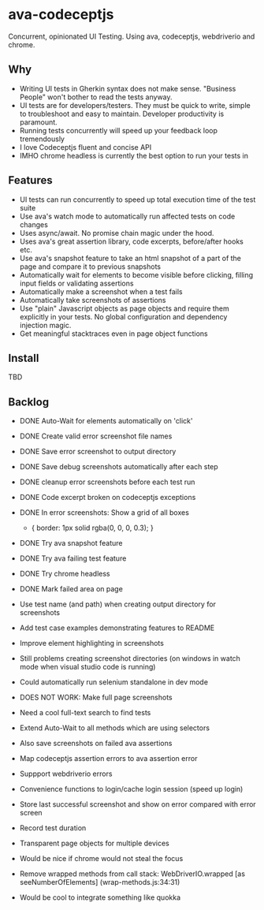 ava-codeceptjs
==============

Concurrent, opinionated UI Testing. Using ava, codeceptjs, webdriverio and chrome. 

## Why

- Writing UI tests in Gherkin syntax does not make sense. "Business People" won't bother to read the tests anyway.
- UI tests are for developers/testers. They must be quick to write, simple to troubleshoot and easy to maintain. Developer productivity is paramount.
- Running tests concurrently will speed up your feedback loop tremendously
- I love Codeceptjs fluent and concise API
- IMHO chrome headless is currently the best option to run your tests in

## Features

- UI tests can run concurrently to speed up total execution time of the test suite
- Use ava's watch mode to automatically run affected tests on code changes
- Uses async/await. No promise chain magic under the hood.
- Uses ava's great assertion library, code excerpts, before/after hooks etc.
- Use ava's snapshot feature to take an html snapshot of a part of the page and compare it to previous snapshots
- Automatically wait for elements to become visible before clicking, filling input fields or validating assertions
- Automatically make a screenshot when a test fails
- Automatically take screenshots of assertions
- Use "plain" Javascript objects as page objects and require them explicitly in your tests. No global configuration and dependency injection magic.
- Get meaningful stacktraces even in page object functions

## Install

TBD

## Backlog

- DONE Auto-Wait for elements automatically on 'click'
- DONE Create valid error screenshot file names
- DONE Save error screenshot to output directory
- DONE Save debug screenshots automatically after each step
- DONE cleanup error screenshots before each test run
- DONE Code excerpt broken on codeceptjs exceptions
- DONE In error screenshots: Show a grid of all boxes
    * { 
      border: 1px solid rgba(0, 0, 0, 0.3);
    }
- DONE Try ava snapshot feature
- DONE Try ava failing test feature
- DONE Try chrome headless
- DONE Mark failed area on page

- Use test name (and path) when creating output directory for screenshots
- Add test case examples demonstrating features to README
- Improve element highlighting in screenshots
- Still problems creating screenshot directories (on windows in watch mode when visual studio code is running)
- Could automatically run selenium standalone in dev mode
- DOES NOT WORK: Make full page screenshots
- Need a cool full-text search to find tests
- Extend Auto-Wait to all methods which are using selectors
- Also save screenshots on failed ava assertions
- Map codeceptjs assertion errors to ava assertion error
- Suppport webdriverio errors
- Convenience functions to login/cache login session (speed up login)
- Store last successful screenshot and show on error compared with error screen
- Record test duration
- Transparent page objects for multiple devices
- Would be nice if chrome would not steal the focus
- Remove wrapped methods from call stack: WebDriverIO.wrapped [as seeNumberOfElements] (wrap-methods.js:34:31)
- Would be cool to integrate something like quokka